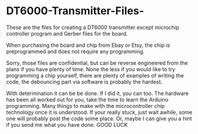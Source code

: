 # DT6000-Transmitter-Files-
These are the files for creating a DT6000 transmitter except microchip controller program and Gerber files for the board.

When purchasing the board and chip from Ebay or Etsy, the chip is preprogrammed and does not require any programming.

Sorry, those files are confidential, but can be reverse engineered from the plans if you have plenty of time.
None the less if you would like to try programming a chip yourself, there are plenty of examples of writing the code, the debouncing part via software is probably the hardest.

With determination it can be be done.  If I did it, you can too.
The hardware has been all worked out for you, take the time to learn the Arduino programming.
Many things to make with the microcontroller chip technology once it is understood.
If your really stuck, just wait awhile, some one will probably post the code some place.
Or, maybe I can give you a hint if you send me what you have done. 
GOOD LUCK

